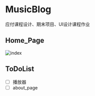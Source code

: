 # MusicBlog
应付课程设计、期末项目、UI设计课程作业

## Home_Page
![index](./screenshot/home_page.png)

## ToDoList

- [ ] 播放器
- [ ] about_page